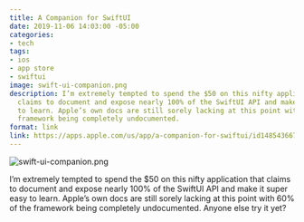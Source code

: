 ```yaml
---
title: A Companion for SwiftUI
date: 2019-11-06 14:03:00 -05:00
categories:
- tech
tags:
- ios
- app store
- swiftui
image: swift-ui-companion.png
description: I’m extremely tempted to spend the $50 on this nifty application that
  claims to document and expose nearly 100% of the SwiftUI API and make is super easy
  to learn. Apple’s own docs are still sorely lacking at this point with 60% of the
  framework being completely undocumented.
format: link
link: https://apps.apple.com/us/app/a-companion-for-swiftui/id1485436674?ls=1&mt=12
---
```


![swift-ui-companion.png](/uploads/swift-ui-companion.png)

I’m extremely tempted to spend the $50 on this nifty application that claims to document and expose nearly 100% of the SwiftUI API and make it super easy to learn. Apple’s own docs are still sorely lacking at this point with 60% of the framework being completely undocumented. Anyone else try it yet?